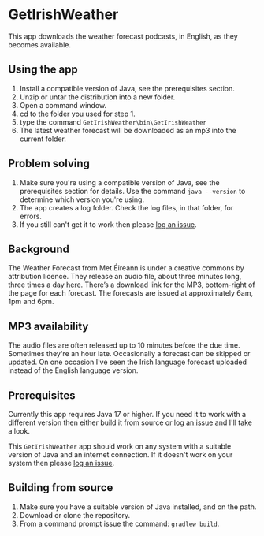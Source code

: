 # GetIrishWeather

This app downloads the weather forecast podcasts, in English, as they becomes
available.

## Using the app

1. Install a compatible version of Java, see the prerequisites section.
1. Unzip or untar the distribution into a new folder.
2. Open a command window.
3. cd to the folder you used for step 1.
4. type the command `GetIrishWeather\bin\GetIrishWeather`
5. The latest weather forecast will be downloaded as an mp3 into the current
folder.

## Problem solving

1. Make sure you're using a compatible version of Java, see the prerequisites
section for details. Use the command `java --version` to determine which version
you're using.
2. The app creates a log folder. Check the log files, in that folder, for errors.
3. If you still can't get it to work then please [log
an issue][issue].

## Background

The Weather Forecast from Met Éireann is under a creative commons by attribution
licence. They release an audio file, about three minutes long, three times a day
[here](https://audioboom.com/channels/5003380-weather-forecast-from-met-eireann).
There’s a download link for the MP3, bottom-right of the page for each forecast.
The forecasts are issued at approximately 6am, 1pm and 6pm.

## MP3 availability

The audio files are often released up to 10 minutes before the due time.
Sometimes they're an hour late. Occasionally a forecast can be skipped or
updated. On one occasion I've seen the Irish language forecast uploaded instead
of the English language version.

## Prerequisites

Currently this app requires Java 17 or higher. If you need it to work with a
different version then either build it from source or [log an issue][issue] and
I'll take a look.

This `GetIrishWeather` app should work on any system with a suitable version of Java
and an internet connection. If it doesn't work on your system then please [log
an issue][issue].

[issue]: https://github.com/TerryEbdon/GetIrishWeather/issues

## Building from source

1. Make sure you have a suitable version of Java installed, and on the path.
2. Download or clone the repository.
3. From a command prompt issue the command: `gradlew build`.
